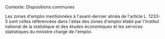 Contexte: Dispositions communes

Les zones d'emploi mentionnées à l'avant-dernier alinéa de l'article L. 1233-5 sont celles référencées dans l'atlas des zones d'emploi établi par l'Institut national de la statistique et des études économiques et les services statistiques du ministre chargé de l'emploi.